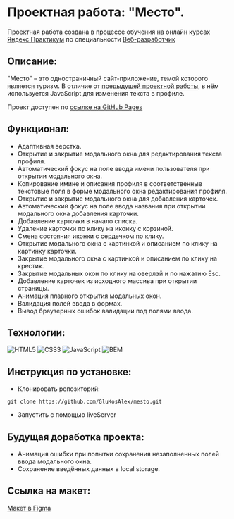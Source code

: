 # Проектная работа: "Место".

Проектная работа создана в процессе обучения на онлайн курсах [Яндекс Практикум](https://praktikum.yandex.ru/) по специальности [Веб-разработчик](https://praktikum.yandex.ru/web/)

## Описание:

"Место" – это одностраничный сайт-приложение, темой которого является туризм. В отличие от [предыдущей проектной работы](https://github.com/GluKosAlex/russian-travel.git), в нём используется JavaScript для изменения текста в профиле.

Проект доступен по [ссылке на GitHub Pages](https://glukosalex.github.io/mesto/)

## Функционал:

* Адаптивная верстка.
* Открытие и закрытие модального окна для редактирования текста профиля.
* Автоматический фокус на поле ввода имени пользователя при открытии модального окна.
* Копирование имине и описания профиля в соответственные текстовые поля в форме модального окна редактирования профиля.
* Открытие и закрытие модального окна для добавления карточек.
* Автоматический фокус на поле ввода названия при открытии модального окна добавления карточки.
* Добавление карточки в начало списка.
* Удаление карточки по клику на иконку с корзиной.
* Смена состояния иконки с сердечком по клику.
* Открытие модального окна с картинкой и описанием по клику на картинку карточки.
* Закрытие модального окна с картинкой и описанием по клику на крестик.
* Закрытие модальных окон по клику на оверлэй и по нажатию Esc.
* Добавление карточек из исходного массива при открытии страницы.
* Анимация плавного открытия модальных окон.
* Валидация полей ввода в формах.
* Вывод браузерных ошибок валидации под полями ввода.

## Технологии:

![HTML5](https://img.shields.io/badge/-HTML5-e34f26?logo=html5&logoColor=white)
![CSS3](https://img.shields.io/badge/-CSS3-1572b6?logo=css3&logoColor=white)
![JavaScript](https://img.shields.io/badge/-JavaScript-f7df1e?logo=javaScript&logoColor=black)
![BEM](https://img.shields.io/badge/-BEM-yellowgreen)

## Инструкция по установке:

* Клонировать репозиторий:
```
git clone https://github.com/GluKosAlex/mesto.git
```
* Запустить с помощью liveServer

## Будущая доработка проекта:

* Анимация ошибки при попытки сохранения незаполненных полей ввода модального окна.
* Сохранение введённых данных в local storage.

## Ссылка на макет:

[Макет в Figma](https://www.figma.com/file/2cn9N9jSkmxD84oJik7xL7/JavaScript.-Sprint-4?node-id=0%3A1)
